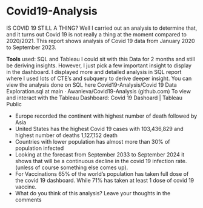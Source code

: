 # Covid19-Analysis

IS COVID 19 STILL A THING?
Well I carried out an analysis to determine that, and it turns out Covid 19 is not really a thing at the moment compared to 2020/2021.
This report shows analysis of Covid 19 data from January 2020 to September 2023.

**Tools** used: SQL and Tableau
I could sit with this Data for 2 months and still be deriving insights. However, I just pick a few important insight to display in the dashboard. I displayed more and detailed analysis in SQL report where I used lots of CTE’s and subquery to derive deeper insight. You can view the analysis done on SQL here Covid19-Analysis/Covid 19 Data Exploration.sql at main · Awanieva/Covid19-Analysis (github.com)
To view and interact with the Tableau Dashboard: Covid 19 Dashoard | Tableau Public

- Europe recorded the continent with highest number of death followed by Asia 
- United States has the highest Covid 19 cases with 103,436,829 and highest number of deaths 1,127,152 death
- Countries with lower population has almost more than 30% of population infected
- Looking at the forecast from September 2033 to September 2024 it shows that will be a continuous decline in the covid 19 infection rate. (unless of course something else comes up).
- For Vaccinations 65% of the world’s population has taken full dose of the covid 19 dashboard. While 71% has taken at least 1 dose of  covid 19 vaccine.
- What do you think of this analysis? Leave your thoughts in the comments
